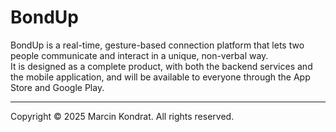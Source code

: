 # BondUp

BondUp is a real-time, gesture-based connection platform that lets two people communicate and interact in a unique, non-verbal way.  
It is designed as a complete product, with both the backend services and the mobile application, and will be available to everyone through the App Store and Google Play.

<hr/>

Copyright © 2025 Marcin Kondrat. All rights reserved.
